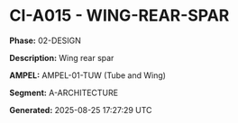 # CI-A015 - WING-REAR-SPAR

**Phase:** 02-DESIGN

**Description:** Wing rear spar

**AMPEL:** AMPEL-01-TUW (Tube and Wing)

**Segment:** A-ARCHITECTURE

**Generated:** 2025-08-25 17:27:29 UTC
